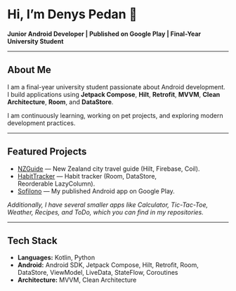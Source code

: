 # Hi, I’m Denys Pedan 👋

**Junior Android Developer | Published on Google Play | Final-Year University Student**

---

## About Me

I am a final-year university student passionate about Android development. I build applications using **Jetpack Compose**, **Hilt**, **Retrofit**, **MVVM**, **Clean Architecture**, **Room**, and **DataStore**.

I am continuously learning, working on pet projects, and exploring modern development practices.

---

## Featured Projects

* [NZGuide](https://github.com/DoggyDoggyDoggy/New-Zealand-Guide) — New Zealand city travel guide (Hilt, Firebase, Coil).
* [HabitTracker](https://github.com/DoggyDoggyDoggy/HabitTracker) — Habit tracker (Room, DataStore, Reorderable LazyColumn).
* [Sofilono](https://play.google.com/store/apps/details?id=diomaxius.denys.sofilono) — My published Android app on Google Play.

*Additionally, I have several smaller apps like Calculator, Tic-Tac-Toe, Weather, Recipes, and ToDo, which you can find in my repositories.*

---

## Tech Stack

* **Languages:** Kotlin, Python
* **Android:** Android SDK, Jetpack Compose, Hilt, Retrofit, Room, DataStore, ViewModel, LiveData, StateFlow, Coroutines
* **Architecture:** MVVM, Clean Architecture
